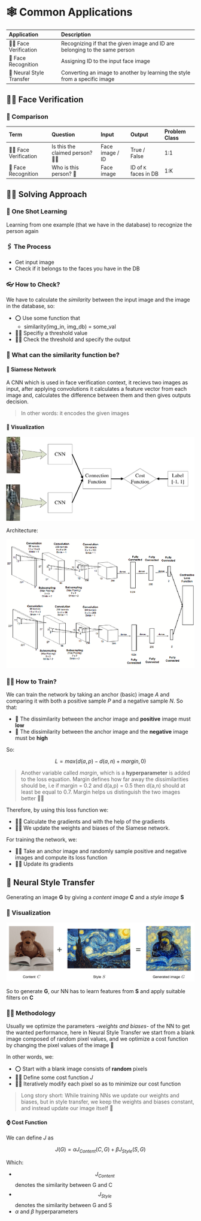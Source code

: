 # 🕸 Common Applications

| Application | Description |
| :--- | :--- |
| 🧒👧 Face Verification | Recognizing if that the given image and ID are belonging to the same person |
| 👸 Face Recognition | Assigning ID to the input face image |
| 🌠 Neural Style Transfer | Converting an image to another by learning the style from a specific image |

## 🧒👧 Face Verification

### 🙌 Comparison

| Term | Question | Input | Output | Problem Class |
| :--- | :--- | :--- | :--- | :--- |
| 🧒👧 Face Verification | Is this the claimed person? 🕵️‍♂️ | Face image / ID | True / False | 1:1 |
| 👸 Face Recognition | Who is this person? 🧐 | Face image | ID of `K` faces in DB | 1:K |

## 🤸‍♀️ Solving Approach

### 🤳 One Shot Learning

Learning from one example \(that we have in the database\) to recognize the person again

### 🖇 The Process

* Get input image
* Check if it belongs to the faces you have in the DB

### 👓 How to Check?

We have to calculate the _similarity_ between the input image and the image in the database, so:

* ⭕ Use some function that 
  * similarity\(img\_in, img\_db\) = some\_val
* 👷‍♀️ Specifiy a threshold value
* 🕵️‍♀️ Check the threshold and specify the output

### 🤔 What can the similarity function be?

#### 🔷 Siamese Network

A CNN which is used in face verification context, it recievs two images as input, after applying convolutions it calculates a feature vector from each image and, calculates the difference between them and then gives outputs decision.

> In other words: it encodes the given images

#### 👀 Visualization

![](../.gitbook/assets/siameseconcept.png)

Architecture:

![](../.gitbook/assets/siamesearch.png)

### 👩‍🏫 How to Train?

We can train the network by taking an anchor \(basic\) image _A_ and comparing it with both a positive sample _P_ and a negative sample _N_. So that:

* 🚧 The dissimilarity between the anchor image and **positive** image must **low**
* 🚧 The dissimilarity between the anchor image and the **negative** image must be **high**

So:

$$L=max(d(a,p)-d(a,n)+margin, 0)$$

> Another variable called _margin_, which is a **hyperparameter** is added to the loss equation. Margin defines how far away the dissimilarities should be, i.e if margin = 0.2 and d\(a,p\) = 0.5 then d\(a,n\) should at least be equal to 0.7. Margin helps us distinguish the two images better 🤸‍♀️

Therefore, by using this loss function we:

* 👩‍🏫 Calculate the gradients and with the help of the gradients
* 👩‍🔧 We update the weights and biases of the Siamese network. 

For training the network, we:

* 👩‍🏫 Take an anchor image and randomly sample positive and negative images and compute its loss function
* 🤹‍♂️ Update its gradients

## 🌠 Neural Style Transfer

Generating an image **G** by giving a _content image_ **C** and a _style image_ **S**

### 👀 Visualization

![](../.gitbook/assets/nstyletransfer.png)

So to generate **G**, our NN has to learn features from **S** and apply suitable filters on **C**

### 👩‍🎓 Methodology

Usually we optimize the parameters -_weights and biases_- of the NN to get the wanted performance, here in Neural Style Transfer we start from a blank image composed of random pixel values, and we optimize a cost function by changing the pixel values of the image 🧐

In other words, we:

* ⭕ Start with a blank image consists of **random** pixels
* 👩‍🏫 Define some cost function _J_
* 👩‍🔧 Iteratively modify each pixel so as to minimize our cost function

> Long story short: While training NNs we update our weights and biases, but in style transfer, we keep the weights and biases constant, and instead update our image itself 🙌

#### ⌚ Cost Function

We can define _J_ as

$$J(G)=\alpha J_{Content}(C,G)+\beta J_{Style}(S,G)$$

Which:

* $$J_{Content}$$ denotes the similarity between G and C
* $$J_{Style}$$ denotes the similarity between G and S
* _α_ and _β_ hyperparameters

